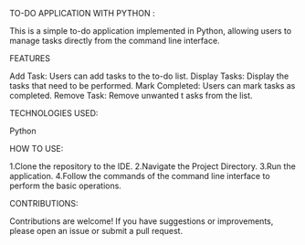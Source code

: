 TO-DO APPLICATION WITH PYTHON :

This is a simple to-do application implemented in Python, allowing users to manage tasks directly from the command line interface.

FEATURES

Add Task: Users can add tasks to the to-do list.
Display Tasks: Display the tasks that need to be performed.
Mark Completed: Users can mark tasks as completed.
Remove Task: Remove unwanted t asks from the list.

TECHNOLOGIES USED:

Python

HOW TO USE:

1.Clone the repository to the IDE.
2.Navigate the Project Directory.
3.Run the application.
4.Follow the commands of the command line interface to perform the basic operations.

CONTRIBUTIONS:

Contributions are welcome! If you have suggestions or improvements, please open an issue or submit a pull request.
